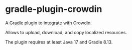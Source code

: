 # gradle-plugin-crowdin

A Gradle plugin to integrate with Crowdin.

Allows to upload, download, and copy localized resources.

The plugin requires at least Java 17 and Gradle 8.13.
